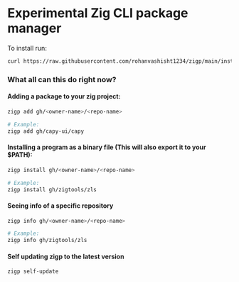 # Experimental Zig CLI package manager

To install run:

```bash
curl https://raw.githubusercontent.com/rohanvashisht1234/zigp/main/install_script.sh -sSf | sh
```


### What all can this do right now?

#### Adding a package to your zig project:

```bash
zigp add gh/<owner-name>/<repo-name>

# Example:
zigp add gh/capy-ui/capy
```

#### Installing a program as a binary file (This will also export it to your $PATH):

```bash
zigp install gh/<owner-name>/<repo-name>

# Example:
zigp install gh/zigtools/zls
```

#### Seeing info of a specific repository

```bash
zigp info gh/<owner-name>/<repo-name>

# Example:
zigp info gh/zigtools/zls
```
#### Self updating zigp to the latest version

```bash
zigp self-update
```
